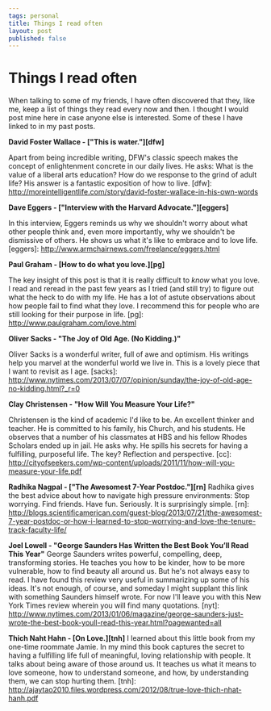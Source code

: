```yaml
--- 
tags: personal
title: Things I read often
layout: post
published: false
---
```


# Things I read often

When talking to some of my friends, I have often discovered that they, like me, keep a list of things they read every now and then. I thought I would post mine here in case anyone else is interested. Some of these I have linked to in my past posts. 

__David Foster Wallace - ["This is water."][dfw]__ 

Apart from being incredible writing, DFW's classic speech makes the concept of enlightenment concrete in our daily lives. He asks: What is the value of a liberal arts education? How do we response to the grind of adult life? His answer is a fantastic exposition of how to live. 
[dfw]: http://moreintelligentlife.com/story/david-foster-wallace-in-his-own-words

__Dave Eggers - ["Interview with the Harvard Advocate."][eggers]__ 

In this interview, Eggers reminds us why we shouldn't worry about what other people think and, even more importantly, why we shouldn't be dismissive of others. He shows us what it's like to embrace and to love life. 
[eggers]: http://www.armchairnews.com/freelance/eggers.html

__Paul Graham - [How to do what you love.][pg]__ 

The key insight of this post is that it is really difficult to _know_ what you love. I read and reread in the past few years as I tried (and still try) to figure out what the heck to do with my life. He has a lot of astute observations about how people fail to find what they love. I recommend this for people who are still looking for their purpose in life. 
[pg]: http://www.paulgraham.com/love.html

__Oliver Sacks - "The Joy of Old Age. (No Kidding.)"__

Oliver Sacks is a wonderful writer, full of awe and optimism. His writings help you marvel at the wonderful world we live in. This is a lovely piece that I want to revisit as I age. 
[sacks]: http://www.nytimes.com/2013/07/07/opinion/sunday/the-joy-of-old-age-no-kidding.html?_r=0

__Clay Christensen - "How Will You Measure Your Life?"__

Christensen is the kind of academic I'd like to be. An excellent thinker and teacher. He is committed to his family, his Church, and his students. He observes that a number of his classmates at HBS and his fellow Rhodes Scholars ended up in jail. He asks why. He spills his secrets for having a fulfilling, purposeful life. The key? Reflection and perspective. 
[cc]: http://cityofseekers.com/wp-content/uploads/2011/11/how-will-you-measure-your-life.pdf

__Radhika Nagpal - ["The Awesomest 7-Year Postdoc."][rn]__
Radhika gives the best advice about how to navigate high pressure environments: Stop worrying. Find friends. Have fun. Seriously. It is surprisingly simple. 
[rn]: http://blogs.scientificamerican.com/guest-blog/2013/07/21/the-awesomest-7-year-postdoc-or-how-i-learned-to-stop-worrying-and-love-the-tenure-track-faculty-life/

__Joel Lowell - "George Saunders Has Written the Best Book You’ll Read This Year"__
George Saunders writes powerful, compelling, deep, transforming stories. He teaches you how to be kinder, how to be more vulnerable, how to find beauty all around us. But he's not always easy to read. I have found this review very useful in summarizing up some of his ideas. It's not enough, of course, and someday I might supplant this link with something Saunders himself wrote. For now I'll leave you with this New York Times review wherein you will find many quotations. 
[nyt]: http://www.nytimes.com/2013/01/06/magazine/george-saunders-just-wrote-the-best-book-youll-read-this-year.html?pagewanted=all

__Thich Naht Hahn - [On Love.][tnh]__ 
I learned about this little book from my one-time roommate Jamie. In my mind this book captures the secret to having a fulfilling life full of meaningful, loving relationship with people. It talks about being aware of those around us. It teaches us what it means to love someone, how to understand someone, and how, by understanding them, we can stop hurting them. 
[tnh]: http://ajaytao2010.files.wordpress.com/2012/08/true-love-thich-nhat-hanh.pdf
